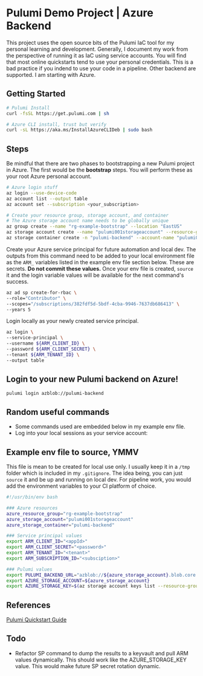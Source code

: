 # Pulumi Demo Project | Azure Backend
This project uses the open source bits of the Pulumi IaC tool for my personal
learning and development. Generally, I document my work from the perspective
of running it as IaC using service accounts. You will find that most online
quickstarts tend to use your personal credentials. This is a bad practice if 
you indend to use your code in a pipeline. Other backend are supported. I am
starting with Azure.

## Getting Started
 
```bash
# Pulumi Install
curl -fsSL https://get.pulumi.com | sh
``` 

```bash
# Azure CLI install, trust but verify
curl -sL https://aka.ms/InstallAzureCLIDeb | sudo bash
```

## Steps
Be mindful that there are two phases to bootstrapping a new Pulumi project in
Azure. The first would be the **bootstrap** steps. You will perform these as
your root Azure personal account.

```bash
# Azure login stuff
az login --use-device-code   
az account list --output table 
az account set --subscription <your_subscription>
``` 

```bash
# Create your resource group, storage account, and container
# The Azure storage account name needs to be globally unique
az group create --name "rg-example-bootstrap" --location "EastUS"  
az storage account create --name "pulumi001storageaccount" --resource-group "rg-example-bootstrap" --location "EastUS" --sku "Standard_LRS"
az storage container create -n "pulumi-backend" --account-name "pulumi001storageaccount" --auth-mode login
```  

Create your Azure service principal for future automation and local dev. The
outputs from this command need to be added to your local environment file as
the `ARM_` variables listed in the example env file section below. These are
secrets. **Do not commit these values.** Once your env file is created, `source`
it and the login variable values will be available for the next command's
success.
```bash
az ad sp create-for-rbac \
--role="Contributor" \
--scopes="/subscriptions/382fdf5d-5bdf-4cba-9946-7637db686413" \
--years 5
```

Login locally as your newly created service principal.
```bash
az login \
--service-principal \
--username ${ARM_CLIENT_ID} \ 
--password ${ARM_CLIENT_SECRET} \ 
--tenant ${ARM_TENANT_ID} \
--output table
```

## Login to your new Pulumi backend on Azure!
```bash
pulumi login azblob://pulumi-backend
```

## Random useful commands
* Some commands used are embedded below in my example env file.
* Log into your local sessions as your service account: 

## Example env file to source, YMMV
This file is mean to be created for local use only. I usually keep it in a
`/tmp` folder which is included in my `.gitignore`. The idea being, you can
just `source` it and be up and running on local dev. For pipeline work, you
would add the environment variables to your CI platform of choice.

```bash
#!/usr/bin/env bash

### Azure resources
azure_resource_group="rg-example-bootstrap"
azure_storage_account="pulumi001storageaccount"
azure_storage_container="pulumi-backend"

### Service principal values
export ARM_CLIENT_ID="<appId>"
export ARM_CLIENT_SECRET="<password>"
export ARM_TENANT_ID="<tenant>"
export ARM_SUBSCRIPTION_ID="<subsciption>"

### Pulumi values
export PULUMI_BACKEND_URL="azblob://${azure_storage_account}.blob.core.windows.net/${azure_storage_container}"
export AZURE_STORAGE_ACCOUNT=${azure_storage_account}
export AZURE_STORAGE_KEY=$(az storage account keys list --resource-group ${azure_resource_group} --account-name ${azure_storage_account} --query "[0].value" --output tsv)
```

## References
[Pulumi Quickstart Guide](<https://www.pulumi.com/docs/clouds/azure/get-started/begin/>) 

## Todo
* Refactor SP command to dump the results to a keyvault and pull ARM values
dynamically. This should work like the AZURE_STORAGE_KEY value. This would make
future SP secret rotation dynamic.
